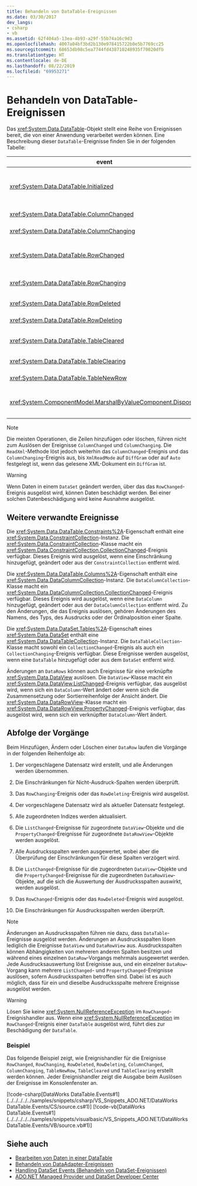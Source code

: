 ```yaml
---
title: Behandeln von DataTable-Ereignissen
ms.date: 03/30/2017
dev_langs:
- csharp
- vb
ms.assetid: 62f404a5-13ea-4b93-a29f-55b74a16c9d3
ms.openlocfilehash: 4007a04bf3bd2b130e978415722b0e5b7769cc25
ms.sourcegitcommit: 68653db98c5ea7744fd438710248935f70020dfb
ms.translationtype: HT
ms.contentlocale: de-DE
ms.lasthandoff: 08/22/2019
ms.locfileid: "69953271"
---
```

# <a name="handling-datatable-events"></a>Behandeln von DataTable-Ereignissen
Das <xref:System.Data.DataTable>-Objekt stellt eine Reihe von Ereignissen bereit, die von einer Anwendung verarbeitet werden können. Eine Beschreibung dieser `DataTable`-Ereignisse finden Sie in der folgenden Tabelle:  
  
|event|Beschreibung|  
|-----------|-----------------|  
|<xref:System.Data.DataTable.Initialized>|Tritt ein, nachdem die <xref:System.Data.DataTable.EndInit%2A>-Methode einer `DataTable` aufgerufen wurde. Dieses Ereignis ist hauptsächlich zur Unterstützung von Szenarien zur Entwurfszeit gedacht.|  
|<xref:System.Data.DataTable.ColumnChanged>|Tritt ein, nachdem ein Wert in einer <xref:System.Data.DataColumn> erfolgreich geändert wurde.|  
|<xref:System.Data.DataTable.ColumnChanging>|Tritt ein, wenn ein Wert für eine `DataColumn` übermittelt wurde.|  
|<xref:System.Data.DataTable.RowChanged>|Tritt ein, nachdem ein `DataColumn`-Wert oder der <xref:System.Data.DataRow.RowState%2A> einer <xref:System.Data.DataRow> in der `DataTable` erfolgreich geändert wurde.|  
|<xref:System.Data.DataTable.RowChanging>|Tritt ein, wenn eine Änderung für einen `DataColumn`-Wert oder für den `RowState` einer `DataRow` in der `DataTable` übermittelt wurde.|  
|<xref:System.Data.DataTable.RowDeleted>|Tritt ein, nachdem eine `DataRow` in der `DataTable` als `Deleted` gekennzeichnet wurde.|  
|<xref:System.Data.DataTable.RowDeleting>|Tritt ein, bevor eine `DataRow` in der `DataTable` als `Deleted` gekennzeichnet wird.|  
|<xref:System.Data.DataTable.TableCleared>|Tritt ein, nachdem ein Aufruf der <xref:System.Data.DataTable.Clear%2A>-Methode der `DataTable` jede `DataRow` erfolgreich gelöscht hat.|  
|<xref:System.Data.DataTable.TableClearing>|Tritt ein, nachdem die `Clear`-Methode aufgerufen wurde, aber bevor der `Clear`-Vorgang beginnt.|  
|<xref:System.Data.DataTable.TableNewRow>|Tritt ein, nachdem durch einen Aufruf der `DataRow`-Methode der `NewRow` eine neue `DataTable` erstellt wurde.|  
|<xref:System.ComponentModel.MarshalByValueComponent.Disposed>|Tritt ein, wenn die `DataTable` in den `Disposed`-Status versetzt wurde. Wird von <xref:System.ComponentModel.MarshalByValueComponent> geerbt.|  
  
> [!NOTE]
> Die meisten Operationen, die Zeilen hinzufügen oder löschen, führen nicht zum Auslösen der Ereignisse `ColumnChanged` und `ColumnChanging`. Die `ReadXml`-Methode löst jedoch weiterhin das `ColumnChanged`-Ereignis und das `ColumnChanging`-Ereignis aus, bis `XmlReadMode` auf `DiffGram` oder auf `Auto` festgelegt ist, wenn das gelesene XML-Dokument ein `DiffGram` ist.  
  
> [!WARNING]
>  Wenn Daten in einem `DataSet` geändert werden, über das das `RowChanged`-Ereignis ausgelöst wird, können Daten beschädigt werden. Bei einer solchen Datenbeschädigung wird keine Ausnahme ausgelöst.  
  
## <a name="additional-related-events"></a>Weitere verwandte Ereignisse  
 Die <xref:System.Data.DataTable.Constraints%2A>-Eigenschaft enthält eine <xref:System.Data.ConstraintCollection>-Instanz. Die <xref:System.Data.ConstraintCollection>-Klasse macht ein <xref:System.Data.ConstraintCollection.CollectionChanged>-Ereignis verfügbar. Dieses Ereignis wird ausgelöst, wenn eine Einschränkung hinzugefügt, geändert oder aus der `ConstraintCollection` entfernt wird.  
  
 Die <xref:System.Data.DataTable.Columns%2A>-Eigenschaft enthält eine <xref:System.Data.DataColumnCollection>-Instanz. Die `DataColumnCollection`-Klasse macht ein <xref:System.Data.DataColumnCollection.CollectionChanged>-Ereignis verfügbar. Dieses Ereignis wird ausgelöst, wenn eine `DataColumn` hinzugefügt, geändert oder aus der `DataColumnCollection` entfernt wird. Zu den Änderungen, die das Ereignis auslösen, gehören Änderungen des Namens, des Typs, des Ausdrucks oder der Ordinalposition einer Spalte.  
  
 Die <xref:System.Data.DataSet.Tables%2A>-Eigenschaft eines <xref:System.Data.DataSet> enthält eine <xref:System.Data.DataTableCollection>-Instanz. Die `DataTableCollection`-Klasse macht sowohl ein `CollectionChanged`-Ereignis als auch ein `CollectionChanging`-Ereignis verfügbar. Diese Ereignisse werden ausgelöst, wenn eine `DataTable` hinzugefügt oder aus dem `DataSet` entfernt wird.  
  
 Änderungen an `DataRows` können auch Ereignisse für eine verknüpfte <xref:System.Data.DataView> auslösen. Die `DataView`-Klasse macht ein <xref:System.Data.DataView.ListChanged>-Ereignis verfügbar, das ausgelöst wird, wenn sich ein `DataColumn`-Wert ändert oder wenn sich die Zusammensetzung oder Sortierreihenfolge der Ansicht ändert. Die <xref:System.Data.DataRowView>-Klasse macht ein <xref:System.Data.DataRowView.PropertyChanged>-Ereignis verfügbar, das ausgelöst wird, wenn sich ein verknüpfter `DataColumn`-Wert ändert.  
  
## <a name="sequence-of-operations"></a>Abfolge der Vorgänge  
 Beim Hinzufügen, Ändern oder Löschen einer `DataRow` laufen die Vorgänge in der folgenden Reihenfolge ab:  
  
1. Der vorgeschlagene Datensatz wird erstellt, und alle Änderungen werden übernommen.  
  
2. Die Einschränkungen für Nicht-Ausdruck-Spalten werden überprüft.  
  
3. Das `RowChanging`-Ereignis oder das `RowDeleting`-Ereignis wird ausgelöst.  
  
4. Der vorgeschlagene Datensatz wird als aktueller Datensatz festgelegt.  
  
5. Alle zugeordneten Indizes werden aktualisiert.  
  
6. Die `ListChanged`-Ereignisse für zugeordnete `DataView`-Objekte und die `PropertyChanged`-Ereignisse für zugeordnete `DataRowView`-Objekte werden ausgelöst.  
  
7. Alle Ausdrucksspalten werden ausgewertet, wobei aber die Überprüfung der Einschränkungen für diese Spalten verzögert wird.  
  
8. Die `ListChanged`-Ereignisse für die zugeordneten `DataView`-Objekte und die `PropertyChanged`-Ereignisse für die zugeordneten `DataRowView`-Objekte, auf die sich die Auswertung der Ausdrucksspalten auswirkt, werden ausgelöst.  
  
9. Das `RowChanged`-Ereignis oder das `RowDeleted`-Ereignis wird ausgelöst.  
  
10. Die Einschränkungen für Ausdrucksspalten werden überprüft.  
  
> [!NOTE]
> Änderungen an Ausdrucksspalten führen nie dazu, dass `DataTable`-Ereignisse ausgelöst werden. Änderungen an Ausdrucksspalten lösen lediglich die Ereignisse `DataView` und `DataRowView` aus. Ausdrucksspalten können Abhängigkeiten von mehreren anderen Spalten besitzen und während eines einzelnen `DataRow`-Vorgangs mehrmals ausgewertet werden. Jede Ausdrucksauswertung löst Ereignisse aus, und ein einzelner `DataRow`-Vorgang kann mehrere `ListChanged`- und `PropertyChanged`-Ereignisse auslösen, sofern Ausdrucksspalten betroffen sind. Dabei ist es auch möglich, dass für ein und dieselbe Ausdrucksspalte mehrere Ereignisse ausgelöst werden.  
  
> [!WARNING]
>  Lösen Sie keine <xref:System.NullReferenceException> im `RowChanged`-Ereignishandler aus. Wenn eine <xref:System.NullReferenceException> im `RowChanged`-Ereignis einer `DataTable` ausgelöst wird, führt dies zur Beschädigung der `DataTable`.  
  
### <a name="example"></a>Beispiel  
 Das folgende Beispiel zeigt, wie Ereignishandler für die Ereignisse `RowChanged`, `RowChanging`, `RowDeleted`, `RowDeleting`, `ColumnChanged`, `ColumnChanging`, `TableNewRow`, `TableCleared` und `TableClearing` erstellt werden können. Jeder Ereignishandler zeigt die Ausgabe beim Auslösen der Ereignisse im Konsolenfenster an.  
  
 [!code-csharp[DataWorks DataTable.Events#1](../../../../../samples/snippets/csharp/VS_Snippets_ADO.NET/DataWorks DataTable.Events/CS/source.cs#1)]
 [!code-vb[DataWorks DataTable.Events#1](../../../../../samples/snippets/visualbasic/VS_Snippets_ADO.NET/DataWorks DataTable.Events/VB/source.vb#1)]  
  
## <a name="see-also"></a>Siehe auch

- [Bearbeiten von Daten in einer DataTable](../../../../../docs/framework/data/adonet/dataset-datatable-dataview/manipulating-data-in-a-datatable.md)
- [Behandeln von DataAdapter-Ereignissen](../../../../../docs/framework/data/adonet/handling-dataadapter-events.md)
- [Handling DataSet Events (Behandeln von DataSet-Ereignissen)](../../../../../docs/framework/data/adonet/dataset-datatable-dataview/handling-dataset-events.md)
- [ADO.NET Managed Provider und DataSet Developer Center](https://go.microsoft.com/fwlink/?LinkId=217917)
